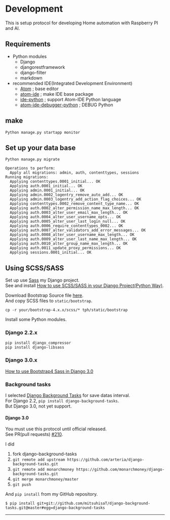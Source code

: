 # Development
This is setup protocol for developing Home automation with Raspberry PI and AI.

## Requirements

* Python modules
  * Django
  * djangorestframework
  * django-filter
  * markdown
* recommended IDE(Integrated Development Environment)
  * [Atom][atom] ; base editor
  * [atom-ide][atomide] ; make IDE base package
  * [ide-python][idepython] ; support Atom-IDE Python language
  * [atom-ide-debugger-python][aidp] ; DEBUG Python

## make 

```shell
Python manage.py startapp monitor
```

## Set up your data base
```shell
Python manage.py migrate
```

```shell
Operations to perform:
  Apply all migrations: admin, auth, contenttypes, sessions
Running migrations:
  Applying contenttypes.0001_initial... OK
  Applying auth.0001_initial... OK
  Applying admin.0001_initial... OK
  Applying admin.0002_logentry_remove_auto_add... OK
  Applying admin.0003_logentry_add_action_flag_choices... OK
  Applying contenttypes.0002_remove_content_type_name... OK
  Applying auth.0002_alter_permission_name_max_length... OK
  Applying auth.0003_alter_user_email_max_length... OK
  Applying auth.0004_alter_user_username_opts... OK
  Applying auth.0005_alter_user_last_login_null... OK
  Applying auth.0006_require_contenttypes_0002... OK
  Applying auth.0007_alter_validators_add_error_messages... OK
  Applying auth.0008_alter_user_username_max_length... OK
  Applying auth.0009_alter_user_last_name_max_length... OK
  Applying auth.0010_alter_group_name_max_length... OK
  Applying auth.0011_update_proxy_permissions... OK
  Applying sessions.0001_initial... OK
```

## Using SCSS/SASS
Set up use [Sass][sass] my Django project.  
See and install 
[How to use SCSS/SASS in your Django Project(Python Way)][htus].

Download Bootstrap Source file [here][bss].  
And copy SCSS files to `static/bootstrap`.

```shell
cp -r your/bootstrap-4.x.x/scss/* tph/static/bootstrap
```

Install some Python modules.  

### Django 2.2.x
```shell
pip install django_compressor
pip install django-libsass
```

### Django 3.0.x
[How to use Bootstrap4 Sass in Django 3.0](for-Django3-upgrade.md)

### Background tasks
I selected [Django Background Tasks][bts] for save datas interval.  
For Django 2.2, `pip install django-background-tasks`.  
But Django 3.0, not yet support.

#### Django 3.0
You must use this protocol until official released.  
See PR(pull requests) [#210][pr210].  

I did 

1. fork django-background-tasks
1. `git remote add upstream https://github.com/arteria/django-background-tasks.git`
1. `git remote add monarchmoney https://github.com/monarchmoney/django-background-tasks.git`
1. `git merge monarchmoney/master`
1. `git push`

And `pip install` from my GitHub repository.

```shell
$ pip install git+git://github.com/mitsuhisaT/django-background-tasks.git@master#egg=django-background-tasks
```
----
[atom]: https://atom.io
[atomide]: https://ide.atom.io
[idepython]: https://atom.io/packages/ide-python
[aidp]: https://atom.io/packages/atom-ide-debugger-python
[sass]: https://sass-lang.com
[htus]: https://www.accordbox.com/blog/how-use-scss-sass-your-django-project-python-way/
[bss]: https://getbootstrap.com/docs/4.3/getting-started/download/#source-files
[bts]: https://github.com/arteria/django-background-tasks
[pr210]: https://github.com/arteria/django-background-tasks/pull/210
